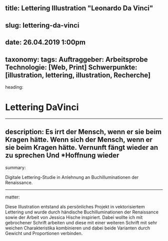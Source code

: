 title: Lettering Illustration "Leonardo Da Vinci"
----
slug: lettering-da-vinci
----
date: 26.04.2019 1:00pm
----
taxonomy:
  tags:
    Auftraggeber: Arbeitsprobe
    Technologie: [Web, Print]
    Schwerpunkte: [illustration, lettering, illustration, Recherche]
----
heading:
# Lettering DaVinci
----
description:
Es irrt der Mensch, wenn er sie beim Kragen hätte. Wenn sich der Mensch, wenn er sie beim Kragen hätte. Vernunft fängt wieder an zu sprechen Und *Hoffnung wieder
----
summary:

Digitale Lettering-Studie in Anlehnung an Buchilluminationen der Renaissance.

----
matter:

Diese Illustration entstand als persönliches Projekt in vektorisiertem Lettering und wurde durch händische Buchilluminationen der Renaissance sowie der Arbeit von Jessica Hische inspiriert. Dabei wollte ich mit gebrochener Schrift arbeiten und diese mit einer weiteren Schrift mit sehr weichen Charakteristika kombinieren und dabei beide Varianten durch Gewicht und Proportionen verbinden.
